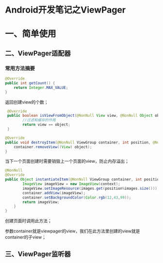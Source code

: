 # Android开发笔记之ViewPager

# 一、简单使用



## 二、ViewPager适配器

### 常用方法摘要

```java
@Override
public int getCount() {
    return Integer.MAX_VALUE;
}
```

返回创建view的个数；





```java
 @Override
 public boolean isViewFromObject(@NonNull View view, @NonNull Object object) {
        //过滤和缓存的作用
        return view == object;
 }
```





```java
@Override
public void destroyItem(@NonNull ViewGroup container, int position, @NonNull Object object) {
    container.removeView((View) object);
}
```

当下一个页面创建时需要销毁上一个页面的view，防止内存溢出；



```java
@NonNull
@Override
public Object instantiateItem(@NonNull ViewGroup container, int position) {
        ImageView imageView = new ImageView(context);
        imageView.setImageResource(images.get(position%images.size()));
        container.addView(imageView);
        container.setBackgroundColor(Color.rgb(12,43,99));
        return imageView;
    }
}
```

创建页面时调用此方法；

参数container就是viewpager的view，我们在此方法里创建的view就是container的子view；



## 三、ViewPager监听器
